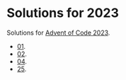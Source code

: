 # Solutions for 2023
Solutions for [Advent of Code 2023](https://adventofcode.com/2023).
*  [01](01/).
*  [02](02/).
*  [04](04/).
*  [25](25/).
